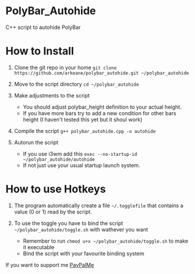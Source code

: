 # PolyBar_Autohide
C++ script to autohide PolyBar

# How to Install
1. Clone the git repo in your home `git clone https://github.com/arkeane/polybar_autohide.git ~/polybar_autohide`

2. Move to the script directory `cd ~/polybar_autohide`

3. Make adjustments to the script
     - You should adjust polybar_height definition to your actual height.
     - If you have more bars try to add a new condition for other bars height (I haven't tested this yet but it shoul work)
  
4. Compile the script `g++ polybar_autohide.cpp -o autohide`

5. Autorun the script
     - If you use i3wm add this `exec --no-startup-id ~/polybar_autohide/autohide`
     - If not just use your usual startup launch system.

# How to use Hotkeys
1. The program automatically create a file `~/.togglefile` that contains a value (0 or 1) read by the script.

2. To use the toggle you have to bind the script `~/polybar_autohide/toggle.sh` with wathever you want
     - Remember to run `chmod u+x ~/polybar_autohide/toggle.sh` to make it executable
     - Bind the script with your favourite binding system 


If you want to support me [PayPalMe](paypal.me/LudovicoPestarino)
